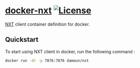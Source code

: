 [docker-nxt](https://registry.hub.docker.com/u/damoun/nxt/) [![License](http://img.shields.io/badge/license-MIT-blue.svg?style=flat)](/LICENSE)
====================

[NXT](http://nxt.org/) client container definition for docker.

## Quickstart

To start using NXT client in docker, run the following command :

```sh
docker run -dt -p 7876:7876 damoun/nxt
```
